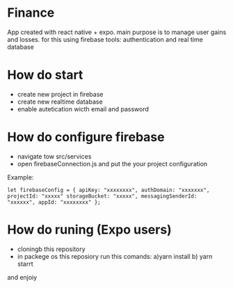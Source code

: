 # Finance
App created with react native + expo. main purpose is to manage user gains and losses. for this using firebase tools: authentication and real time database


# How do start
- create new project in firebase
- create new realtime database
- enable autetication wicth email and password



# How do configure firebase
- navigate tow src/services
- open firebaseConnection.js and put the your project configuration

Example:

`let firebaseConfig = {
    apiKey: "xxxxxxxx",
    authDomain: "xxxxxxx",
    projectId: "xxxxx"
    storageBucket: "xxxxx",
    messagingSenderId: "xxxxxx",
    appId: "xxxxxxxx"
};
`


# How do runing (Expo users)
- cloningb this repository 
 - in packege os this reposiory run this comands:
a)yarn  install
b) yarn starrt

and enjoiy




